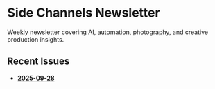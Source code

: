 # Side Channels Newsletter

Weekly newsletter covering AI, automation, photography, and creative production insights.

## Recent Issues

- **[2025-09-28](https://substack.banast.as/newsletters/2025-09-28_SideChannels)**

